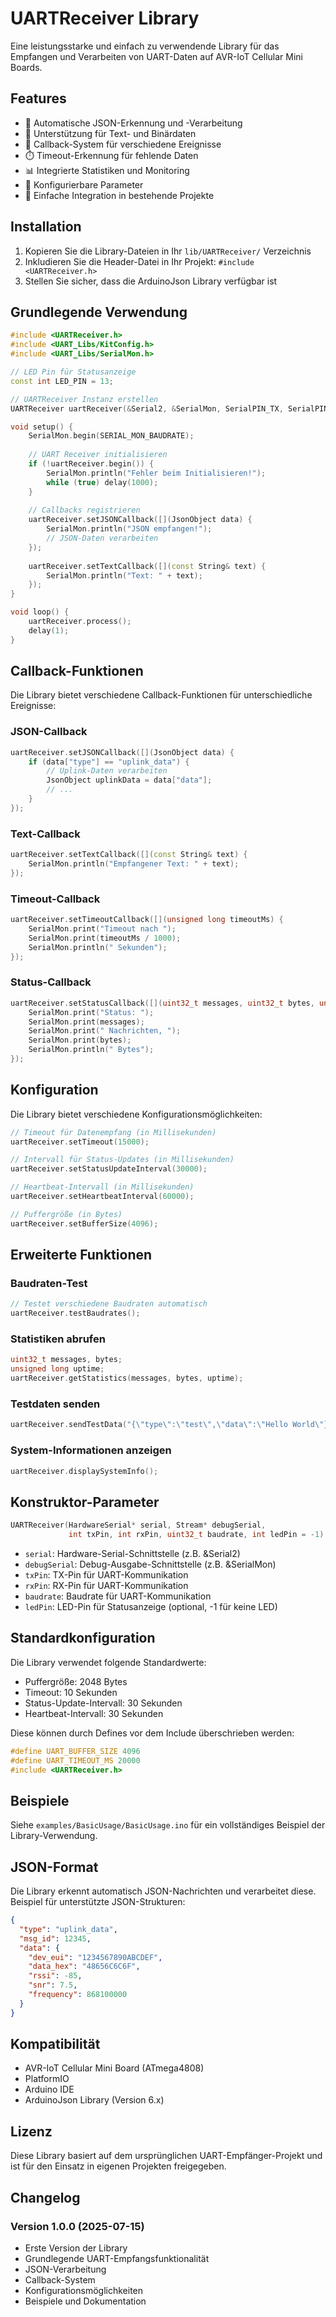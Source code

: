 # UARTReceiver Library

Eine leistungsstarke und einfach zu verwendende Library für das Empfangen und Verarbeiten von UART-Daten auf AVR-IoT Cellular Mini Boards.

## Features

- 🔄 Automatische JSON-Erkennung und -Verarbeitung
- 📝 Unterstützung für Text- und Binärdaten
- 🔔 Callback-System für verschiedene Ereignisse
- ⏱️ Timeout-Erkennung für fehlende Daten
- 📊 Integrierte Statistiken und Monitoring
- 🔧 Konfigurierbare Parameter
- 🚀 Einfache Integration in bestehende Projekte

## Installation

1. Kopieren Sie die Library-Dateien in Ihr `lib/UARTReceiver/` Verzeichnis
2. Inkludieren Sie die Header-Datei in Ihr Projekt: `#include <UARTReceiver.h>`
3. Stellen Sie sicher, dass die ArduinoJson Library verfügbar ist

## Grundlegende Verwendung

```cpp
#include <UARTReceiver.h>
#include <UART_Libs/KitConfig.h>
#include <UART_Libs/SerialMon.h>

// LED Pin für Statusanzeige
const int LED_PIN = 13;

// UARTReceiver Instanz erstellen
UARTReceiver uartReceiver(&Serial2, &SerialMon, SerialPIN_TX, SerialPIN_RX, UART2_BAUDRATE, LED_PIN);

void setup() {
    SerialMon.begin(SERIAL_MON_BAUDRATE);
    
    // UART Receiver initialisieren
    if (!uartReceiver.begin()) {
        SerialMon.println("Fehler beim Initialisieren!");
        while (true) delay(1000);
    }
    
    // Callbacks registrieren
    uartReceiver.setJSONCallback([](JsonObject data) {
        SerialMon.println("JSON empfangen!");
        // JSON-Daten verarbeiten
    });
    
    uartReceiver.setTextCallback([](const String& text) {
        SerialMon.println("Text: " + text);
    });
}

void loop() {
    uartReceiver.process();
    delay(1);
}
```

## Callback-Funktionen

Die Library bietet verschiedene Callback-Funktionen für unterschiedliche Ereignisse:

### JSON-Callback
```cpp
uartReceiver.setJSONCallback([](JsonObject data) {
    if (data["type"] == "uplink_data") {
        // Uplink-Daten verarbeiten
        JsonObject uplinkData = data["data"];
        // ...
    }
});
```

### Text-Callback
```cpp
uartReceiver.setTextCallback([](const String& text) {
    SerialMon.println("Empfangener Text: " + text);
});
```

### Timeout-Callback
```cpp
uartReceiver.setTimeoutCallback([](unsigned long timeoutMs) {
    SerialMon.print("Timeout nach ");
    SerialMon.print(timeoutMs / 1000);
    SerialMon.println(" Sekunden");
});
```

### Status-Callback
```cpp
uartReceiver.setStatusCallback([](uint32_t messages, uint32_t bytes, unsigned long uptime) {
    SerialMon.print("Status: ");
    SerialMon.print(messages);
    SerialMon.print(" Nachrichten, ");
    SerialMon.print(bytes);
    SerialMon.println(" Bytes");
});
```

## Konfiguration

Die Library bietet verschiedene Konfigurationsmöglichkeiten:

```cpp
// Timeout für Datenempfang (in Millisekunden)
uartReceiver.setTimeout(15000);

// Intervall für Status-Updates (in Millisekunden)
uartReceiver.setStatusUpdateInterval(30000);

// Heartbeat-Intervall (in Millisekunden)
uartReceiver.setHeartbeatInterval(60000);

// Puffergröße (in Bytes)
uartReceiver.setBufferSize(4096);
```

## Erweiterte Funktionen

### Baudraten-Test
```cpp
// Testet verschiedene Baudraten automatisch
uartReceiver.testBaudrates();
```

### Statistiken abrufen
```cpp
uint32_t messages, bytes;
unsigned long uptime;
uartReceiver.getStatistics(messages, bytes, uptime);
```

### Testdaten senden
```cpp
uartReceiver.sendTestData("{\"type\":\"test\",\"data\":\"Hello World\"}");
```

### System-Informationen anzeigen
```cpp
uartReceiver.displaySystemInfo();
```

## Konstruktor-Parameter

```cpp
UARTReceiver(HardwareSerial* serial, Stream* debugSerial, 
             int txPin, int rxPin, uint32_t baudrate, int ledPin = -1)
```

- `serial`: Hardware-Serial-Schnittstelle (z.B. &Serial2)
- `debugSerial`: Debug-Ausgabe-Schnittstelle (z.B. &SerialMon)
- `txPin`: TX-Pin für UART-Kommunikation
- `rxPin`: RX-Pin für UART-Kommunikation
- `baudrate`: Baudrate für UART-Kommunikation
- `ledPin`: LED-Pin für Statusanzeige (optional, -1 für keine LED)

## Standardkonfiguration

Die Library verwendet folgende Standardwerte:

- Puffergröße: 2048 Bytes
- Timeout: 10 Sekunden
- Status-Update-Intervall: 30 Sekunden
- Heartbeat-Intervall: 30 Sekunden

Diese können durch Defines vor dem Include überschrieben werden:

```cpp
#define UART_BUFFER_SIZE 4096
#define UART_TIMEOUT_MS 20000
#include <UARTReceiver.h>
```

## Beispiele

Siehe `examples/BasicUsage/BasicUsage.ino` für ein vollständiges Beispiel der Library-Verwendung.

## JSON-Format

Die Library erkennt automatisch JSON-Nachrichten und verarbeitet diese. Beispiel für unterstützte JSON-Strukturen:

```json
{
  "type": "uplink_data",
  "msg_id": 12345,
  "data": {
    "dev_eui": "1234567890ABCDEF",
    "data_hex": "48656C6C6F",
    "rssi": -85,
    "snr": 7.5,
    "frequency": 868100000
  }
}
```

## Kompatibilität

- AVR-IoT Cellular Mini Board (ATmega4808)
- PlatformIO
- Arduino IDE
- ArduinoJson Library (Version 6.x)

## Lizenz

Diese Library basiert auf dem ursprünglichen UART-Empfänger-Projekt und ist für den Einsatz in eigenen Projekten freigegeben.

## Changelog

### Version 1.0.0 (2025-07-15)
- Erste Version der Library
- Grundlegende UART-Empfangsfunktionalität
- JSON-Verarbeitung
- Callback-System
- Konfigurationsmöglichkeiten
- Beispiele und Dokumentation
